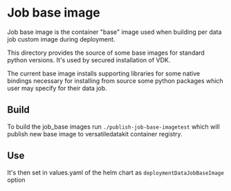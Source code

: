 # Job base image

Job base image is the container "base" image used when building per data job custom image during deployment.

This directory provides the source of some base images for standard python versions.
It's used by secured installation of VDK.

The current base image installs supporting libraries for some native bindings necessary for installing from source
some python packages which user may specify for their data job.

## Build

To build the job_base images run `./publish-job-base-imagetest` which will publish new base image to versatiledatakit
container registry.

## Use

It's then set in values.yaml of the helm chart as `deploymentDataJobBaseImage` option 
